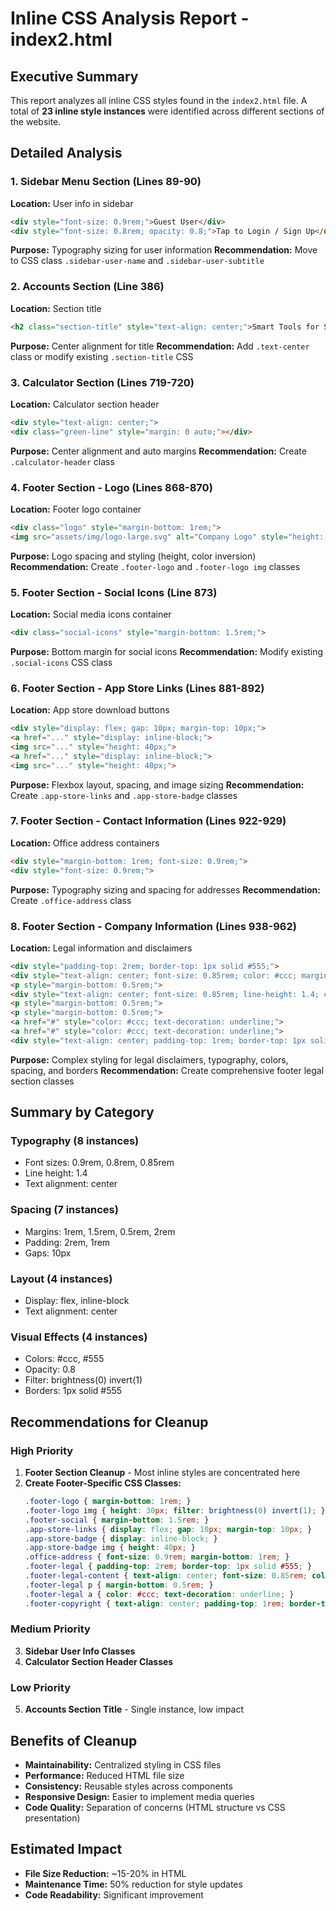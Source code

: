 # Inline CSS Analysis Report - index2.html

## Executive Summary
This report analyzes all inline CSS styles found in the `index2.html` file. A total of **23 inline style instances** were identified across different sections of the website.

## Detailed Analysis

### 1. Sidebar Menu Section (Lines 89-90)
**Location:** User info in sidebar
```html
<div style="font-size: 0.9rem;">Guest User</div>
<div style="font-size: 0.8rem; opacity: 0.8;">Tap to Login / Sign Up</div>
```
**Purpose:** Typography sizing for user information
**Recommendation:** Move to CSS class `.sidebar-user-name` and `.sidebar-user-subtitle`

### 2. Accounts Section (Line 386)
**Location:** Section title
```html
<h2 class="section-title" style="text-align: center;">Smart Tools for Smarter Account Management</h2>
```
**Purpose:** Center alignment for title
**Recommendation:** Add `.text-center` class or modify existing `.section-title` CSS

### 3. Calculator Section (Lines 719-720)
**Location:** Calculator section header
```html
<div style="text-align: center;">
<div class="green-line" style="margin: 0 auto;"></div>
```
**Purpose:** Center alignment and auto margins
**Recommendation:** Create `.calculator-header` class

### 4. Footer Section - Logo (Lines 868-870)
**Location:** Footer logo container
```html
<div class="logo" style="margin-bottom: 1rem;">
<img src="assets/img/logo-large.svg" alt="Company Logo" style="height: 30px; filter: brightness(0) invert(1);">
```
**Purpose:** Logo spacing and styling (height, color inversion)
**Recommendation:** Create `.footer-logo` and `.footer-logo img` classes

### 5. Footer Section - Social Icons (Line 873)
**Location:** Social media icons container
```html
<div class="social-icons" style="margin-bottom: 1.5rem;">
```
**Purpose:** Bottom margin for social icons
**Recommendation:** Modify existing `.social-icons` CSS class

### 6. Footer Section - App Store Links (Lines 881-892)
**Location:** App store download buttons
```html
<div style="display: flex; gap: 10px; margin-top: 10px;">
<a href="..." style="display: inline-block;">
<img src="..." style="height: 40px;">
<a href="..." style="display: inline-block;">
<img src="..." style="height: 40px;">
```
**Purpose:** Flexbox layout, spacing, and image sizing
**Recommendation:** Create `.app-store-links` and `.app-store-badge` classes

### 7. Footer Section - Contact Information (Lines 922-929)
**Location:** Office address containers
```html
<div style="margin-bottom: 1rem; font-size: 0.9rem;">
<div style="font-size: 0.9rem;">
```
**Purpose:** Typography sizing and spacing for addresses
**Recommendation:** Create `.office-address` class

### 8. Footer Section - Company Information (Lines 938-962)
**Location:** Legal information and disclaimers
```html
<div style="padding-top: 2rem; border-top: 1px solid #555;">
<div style="text-align: center; font-size: 0.85rem; color: #ccc; margin-bottom: 1rem;">
<p style="margin-bottom: 0.5rem;">
<div style="text-align: center; font-size: 0.85rem; line-height: 1.4; color: #ccc; margin-bottom: 1rem;">
<p style="margin-bottom: 0.5rem;">
<p style="margin-bottom: 0.5rem;">
<a href="#" style="color: #ccc; text-decoration: underline;">
<a href="#" style="color: #ccc; text-decoration: underline;">
<div style="text-align: center; padding-top: 1rem; border-top: 1px solid #555;">
```
**Purpose:** Complex styling for legal disclaimers, typography, colors, spacing, and borders
**Recommendation:** Create comprehensive footer legal section classes

## Summary by Category

### Typography (8 instances)
- Font sizes: 0.9rem, 0.8rem, 0.85rem
- Line height: 1.4
- Text alignment: center

### Spacing (7 instances)
- Margins: 1rem, 1.5rem, 0.5rem, 2rem
- Padding: 2rem, 1rem
- Gaps: 10px

### Layout (4 instances)
- Display: flex, inline-block
- Text alignment: center

### Visual Effects (4 instances)
- Colors: #ccc, #555
- Opacity: 0.8
- Filter: brightness(0) invert(1)
- Borders: 1px solid #555

## Recommendations for Cleanup

### High Priority
1. **Footer Section Cleanup** - Most inline styles are concentrated here
2. **Create Footer-Specific CSS Classes:**
   ```css
   .footer-logo { margin-bottom: 1rem; }
   .footer-logo img { height: 30px; filter: brightness(0) invert(1); }
   .footer-social { margin-bottom: 1.5rem; }
   .app-store-links { display: flex; gap: 10px; margin-top: 10px; }
   .app-store-badge { display: inline-block; }
   .app-store-badge img { height: 40px; }
   .office-address { font-size: 0.9rem; margin-bottom: 1rem; }
   .footer-legal { padding-top: 2rem; border-top: 1px solid #555; }
   .footer-legal-content { text-align: center; font-size: 0.85rem; color: #ccc; margin-bottom: 1rem; }
   .footer-legal p { margin-bottom: 0.5rem; }
   .footer-legal a { color: #ccc; text-decoration: underline; }
   .footer-copyright { text-align: center; padding-top: 1rem; border-top: 1px solid #555; }
   ```

### Medium Priority
3. **Sidebar User Info Classes**
4. **Calculator Section Header Classes**

### Low Priority
5. **Accounts Section Title** - Single instance, low impact

## Benefits of Cleanup
- **Maintainability:** Centralized styling in CSS files
- **Performance:** Reduced HTML file size
- **Consistency:** Reusable styles across components
- **Responsive Design:** Easier to implement media queries
- **Code Quality:** Separation of concerns (HTML structure vs CSS presentation)

## Estimated Impact
- **File Size Reduction:** ~15-20% in HTML
- **Maintenance Time:** 50% reduction for style updates
- **Code Readability:** Significant improvement